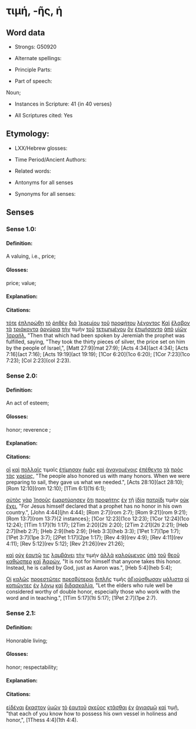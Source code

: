 # τιμή, -ῆς, ἡ 

<!-- Status: S2=NeedsFinalCheck -->
<!-- Lexica used for edits: BDAG, FFM, LN, A-S -->

## Word data

* Strongs: G50920

* Alternate spellings:

* Principle Parts: 

* Part of speech: 

Noun;

* Instances in Scripture: 41 {in 40 verses}

* All Scriptures cited: Yes

## Etymology: 

* LXX/Hebrew glosses: 

* Time Period/Ancient Authors: 

* Related words: 

* Antonyms for all senses

* Synonyms for all senses: 

## Senses 

### Sense 1.0:

#### Definition: 

A valuing, i.e., price;

#### Glosses:

price; value;

#### Explanation:

#### Citations:

[τότε](../G51190/01.md) [ἐπληρώθη](../G41370/01.md) [τὸ](../G35880/01.md) [ῥηθὲν](../G30040/01.md) [διὰ](../G12230/01.md) [Ἰερεμίου](../G24080/01.md) [τοῦ](../G35880/01.md) [προφήτου](../G43960/01.md) [λέγοντος](../G30040/01.md) [Καὶ](../G25320/01.md) [ἔλαβον](../G29830/01.md) [τὰ](../G35880/01.md) [τριάκοντα](../G51440/01.md) [ἀργύρια](../G06940/01.md) [τὴν](../G35880/01.md) τιμὴν [τοῦ](../G35880/01.md) [τετιμημένου](../G50910/01.md) [ὃν](../G37390/01.md) [ἐτιμήσαντο](../G50910/01.md) [ἀπὸ](../G05750/01.md) [υἱῶν](../G52070/01.md) [Ἰσραήλ](../G24740/01.md), 
"Then that which had been spoken by Jeremiah the prophet was fulfilled, saying, "They took the thirty pieces of silver, the price set on him by the people of Israel,", 
[Matt 27:9](mat 27:9);  [Acts 4:34](act 4:34);  [Acts 7:16](act 7:16);  [Acts 19:19](act 19:19);  [1Cor 6:20](1co 6:20);  [1Cor 7:23](1co 7:23);  [Col 2:23](col 2:23).  

### Sense 2.0:

#### Definition: 

An act of esteem;

#### Glosses:

honor; reverence ;

#### Explanation:

#### Citations:

[οἳ](../G37390/01.md) [καὶ](../G25320/01.md) [πολλαῖς](../G41830/01.md) τιμαῖς [ἐτίμησαν](../G50910/01.md) [ἡμᾶς](../G14730/01.md) [καὶ](../G25320/01.md) [ἀναγομένοις](../G03210/01.md) [ἐπέθεντο](../G20070/01.md) [τὰ](../G35880/01.md) [πρὸς](../G43140/01.md) [τὰς](../G35880/01.md) [χρείας](../G55320/01.md), 
"The people also honored us with many honors. When we were preparing to sail, they gave us what we needed.", 
[Acts 28:10](act 28:10);  [Rom 12:10](rom 12:10);  [1Tim 6:1](1ti 6:1);  

[αὐτὸς](../G08460/01.md) [γὰρ](../G10630/01.md) [Ἰησοῦς](../G24240/01.md) [ἐμαρτύρησεν](../G31400/01.md) [ὅτι](../G37540/01.md) [προφήτης](../G43960/01.md) [ἐν](../G17220/01.md) [τῇ](../G35880/01.md) [ἰδίᾳ](../G23980/01.md) [πατρίδι](../G39680/01.md) τιμὴν [οὐκ](../G37560/01.md) [ἔχει](../G21920/01.md), 
"For Jesus himself declared that a prophet has no honor in his own country.", 
[John 4:44](jhn 4:44);  [Rom 2:7](rom 2:7);  [Rom 9:21](rom 9:21);  [Rom 13:7](rom 13:7){2 instances};  [1Cor 12:23](1co 12:23);  [1Cor 12:24](1co 12:24);  [1Tim 1:17](1ti 1:17);  [2Tim 2:20](2ti 2:20);  [2Tim 2:21](2ti 2:21);  [Heb 2:7](heb 2:7);  [Heb 2:9](heb 2:9);  [Heb 3:3](heb 3:3);  [1Pet 1:7](1pe 1:7);  [1Pet 3:7](1pe 3:7);  [2Pet 1:17](2pe 1:17);  [Rev 4:9](rev 4:9);  [Rev 4:11](rev 4:11);  [Rev 5:12](rev 5:12);  [Rev 21:26](rev 21:26); 

[καὶ](../G25320/01.md) [οὐχ](../G37560/01.md) [ἑαυτῷ](../G14380/01.md) [τις](../G51000/01.md) [λαμβάνει](../G29830/01.md) [τὴν](../G35880/01.md) τιμήν [ἀλλὰ](../G02350/01.md) [καλούμενος](../G25640/01.md) [ὑπὸ](../G52590/01.md) [τοῦ](../G35880/01.md) [θεοῦ](../G23160/01.md) [καθώσπερ](../G25090/01.md) [καὶ](../G25320/01.md) [Ἀαρών](../G00020/01.md), 
"It is not for himself that anyone takes this honor. Instead, he is called by God, just as Aaron was.", 
[Heb 5:4](heb 5:4);

[Οἱ](../G35880/01.md) [καλῶς](../G25730/01.md) [προεστῶτες](../G42910/01.md) [πρεσβύτεροι](../G42450/01.md) [διπλῆς](../G13620/01.md) τιμῆς [ἀξιούσθωσαν](../G05150/01.md) [μάλιστα](../G31220/01.md) [οἱ](../G35880/01.md) [κοπιῶντες](../G28720/01.md) [ἐν](../G17220/01.md) [λόγῳ](../G30560/01.md) [καὶ](../G25320/01.md) [διδασκαλίᾳ](../G13190/01.md), 
"Let the elders who rule well be considered worthy of double honor, especially those who work with the word and in teaching.", 
[1Tim 5:17](1ti 5:17);  [1Pet 2:7](1pe 2:7). 

### Sense 2.1:

#### Definition: 

Honorable living;

#### Glosses:

honor; respectability;

#### Explanation:

#### Citations:

[εἰδέναι](../G99999/01.md) [ἕκαστον](../G15380/01.md) [ὑμῶν](../G47710/01.md) [τὸ](../G35880/01.md) [ἑαυτοῦ](../G14380/01.md) [σκεῦος](../G46320/01.md) [κτᾶσθαι](../G29320/01.md) [ἐν](../G17220/01.md) [ἁγιασμῷ](../G00380/01.md) [καὶ](../G25320/01.md) τιμῇ, 
"that each of you know how to possess his own vessel in holiness and honor,", 
[1Thess 4:4](1th 4:4).  





